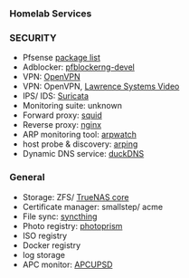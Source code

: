 ### Homelab Services

### SECURITY
- Pfsense [package list](https://docs.netgate.com/pfsense/en/latest/packages/list.html)
- Adblocker: [pfblockerng-devel](https://docs.netgate.com/pfsense/en/latest/packages/pfblocker.html)
- VPN: [OpenVPN](https://docs.netgate.com/pfsense/en/latest/recipes/openvpn-ra.html)
- VPN: OpenVPN, [Lawrence Systems Video](https://www.youtube.com/watch?v=PgielyUFGeQ)
- IPS/ IDS: [Suricata](https://suricata.readthedocs.io/en/suricata-6.0.3/)
- Monitoring suite: unknown
- Forward proxy: [squid](https://docs.netgate.com/pfsense/en/latest/recipes/http-client-proxy.html)
- Reverse proxy: [nginx](https://docs.nginx.com/nginx/admin-guide/web-server/reverse-proxy/)
- ARP monitoring tool: [arpwatch](https://en.wikipedia.org/wiki/Arpwatch)
- host probe & discovery: [arping](https://docs.netgate.com/pfsense/en/latest/packages/arping.html)
- Dynamic DNS service: [duckDNS](https://www.duckdns.org/)

### General 
- Storage: ZFS/ [TrueNAS core](https://www.truenas.com/docs/)
- Certificate manager: smallstep/ acme
- File sync: [syncthing](https://syncthing.net/)
- Photo registry: [photoprism](https://photoprism.app/)
- ISO registry
- Docker registry
- log storage 
- APC monitor: [APCUPSD](http://www.apcupsd.org/manual/manual.html)
